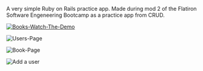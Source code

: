 A very simple Ruby on Rails practice app. Made during mod 2 of the Flatiron Software Engeneering Bootcamp as a practice app from CRUD.

[![Books-Watch-The-Demo](https://i.imgur.com/CEZ5afk.png)](https://youtu.be/qAr8VgXJTpE)

![Users-Page](https://i.imgur.com/kgMN98O.png)

![Book-Page](https://i.imgur.com/YwwjZGq.png)

![Add a user](https://i.imgur.com/yIGKlRL.png)
